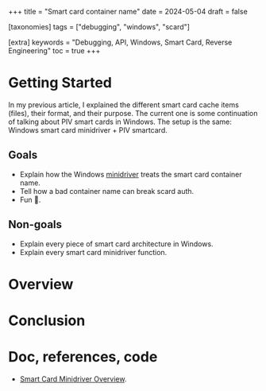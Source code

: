 +++
title = "Smart card container name"
date = 2024-05-04
draft = false

[taxonomies]
tags = ["debugging", "windows", "scard"]

[extra]
keywords = "Debugging, API, Windows, Smart Card, Reverse Engineering"
toc = true
+++

# Getting Started

In my previous article, I explained the different smart card cache items (files), their format, and their purpose. The current one is some continuation of talking about PIV smart cards in Windows. The setup is the same: Windows smart card minidriver + PIV smartcard.

## Goals

* Explain how the Windows [minidriver](https://learn.microsoft.com/en-us/windows-hardware/drivers/smartcard/smart-card-minidriver-overview) treats the smart card container name.
* Tell how a bad container name can break scard auth.
* Fun :partying_face:.

## Non-goals

* Explain every piece of smart card architecture in Windows.
* Explain every smart card minidriver function.

# Overview

# Conclusion

# Doc, references, code

* [Smart Card Minidriver Overview](https://learn.microsoft.com/en-us/windows-hardware/drivers/smartcard/smart-card-minidriver-overview).